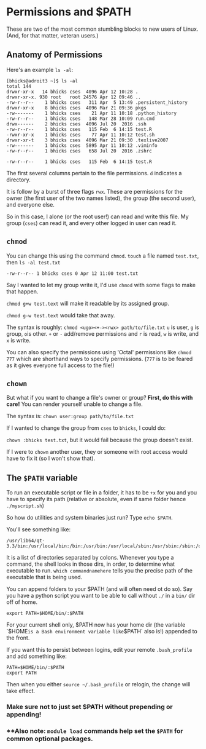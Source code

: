 # Permissions and $PATH

These are two of the most common stumbling blocks to new users of Linux. (And,
for that matter, veteran users.)

## Anatomy of Permissions
Here's an example `ls -al`:
```
[bhicks@adroit3 ~]$ ls -al
total 144
drwxr-xr-x   14 bhicks cses  4096 Apr 12 10:28 .
drwxr-xr-x. 930 root   root 24576 Apr 12 09:46 ..
-rw-r--r--    1 bhicks cses   311 Apr  5 13:49 .persistent_history
drwxr-xr-x    8 bhicks cses  4096 Mar 21 09:36 pkgs
-rw-------    1 bhicks cses    21 Apr 11 10:18 .python_history
-rw-r--r--    1 bhicks cses   148 Mar 28 10:09 run.cmd
drwx------    2 bhicks cses  4096 Jul 20  2016 .ssh
-rw-r--r--    1 bhicks cses   115 Feb  6 14:15 test.R
-rwxr-xr-x    1 bhicks cses    77 Apr 11 10:12 test.sh
drwxr-xr-t    3 bhicks cses  4096 Mar 21 09:30 .texlive2007
-rw-------    1 bhicks cses  5895 Apr 11 10:12 .viminfo
-rw-r--r--    1 bhicks cses   658 Jul 20  2016 .zshrc
```

```
-rw-r--r--    1 bhicks cses   115 Feb  6 14:15 test.R
```

The first several columns pertain to the file permissions. `d` indicates a directory.

It is follow by a burst of three flags `rwx`. These are permissions for the owner
(the first user of the two names listed), the group (the second user), and everyone else.

So in this case, I alone (or the root user!) can read and write this file. My group (`cses`) can read it, and every other logged in user can read it.

## `chmod`
You can change this using the command `chmod`. `touch` a file named `test.txt`,
then `ls -al test.txt`
```
-rw-r--r-- 1 bhicks cses 0 Apr 12 11:00 test.txt
```

Say I wanted to let my group write it, I'd use `chmod` with some flags to make that happen.

`chmod g+w test.text` will make it readable by its assigned group.

`chmod g-w test.text` would take that away.

The syntax is roughly: `chmod <ugo><+-><rwx> path/to/file.txt`
`u` is user, `g` is group, `o`is other. `+` or `-` add/remove permissions and `r` is read, `w` is write, and `x` is write.

You can also specify the permissions using 'Octal' permissions like `chmod 777` which are shorthand ways to specify permissions. (`777` is to be feared as it gives everyone full access to the file!)

## `chown`
But what if you want to change a file's owner or group? **First, do this with care!** You can render yourself unable to change a file.

The syntax is: `chown user:group path/to/file.txt`

If I wanted to change the group from `cses` to `bhicks`, I could do:

`chown :bhicks test.txt`, but it would fail because the group doesn't exist.

If I were to `chown` another user, they or someone with root access would have to fix it (so I won't show that).

## The `$PATH` variable

To run an executable script or file in a folder, it has to be `+x` for you and you have to specify its path (relative or absolute, even if same folder hence `./myscript.sh`)

So how do utilities and system binaries just run? Type `echo $PATH`.

You'll see something like:
```
/usr/lib64/qt-3.3/bin:/usr/local/bin:/bin:/usr/bin:/usr/local/sbin:/usr/sbin:/sbin:/opt/puppetlabs/bin:/opt/dell/srvadmin/bin:/home/bhicks/bin
```

It is a list of directories separated by colons. Whenever you type a command,
the shell looks in those dirs, in order, to determine what executable to run.
`which commandnamehere` tells you the precise path of the executable that is being used.

You can append folders to your $PATH (and will often need ot do so). Say you have a python script
you want to be able to call without `./` in a `bin/` dir off of home.

```
export PATH=$HOME/bin/:$PATH
```
For your current shell only, $PATH now has your home dir (the variable `$HOME` is
a Bash environment variable like `$PATH` also is!) appended to the front.

If you want this to persist between logins, edit your remote `.bash_profile` and add something like:
```
PATH=$HOME/bin/:$PATH
export PATH
```

Then when you either `source ~/.bash_profile` or relogin, the change will take effect.

### **Make sure not to just set $PATH without prepending or appending!**

### **Also note: `module load` commands help set the `$PATH` for common optional packages.
